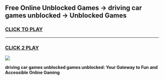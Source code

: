 
## Free Online Unblocked Games → driving car games unblocked → Unblocked Games
<h3>
<a href="https://premium.freeplayer.one?title=driving_car_games_unblocked&ref=21F">CLICK TO PLAY</a></h3>
<hr>

<h3>
<a href="https://premium.freeplayer.one?title=driving_car_games_unblocked&ref=21F">CLICK 2 PLAY</a>
  
</h3>

<a href="https://premium.freeplayer.one?title=driving_car_games_unblocked&ref=21F/"><img src="https://clearcache.store/games.png"></a>


**driving car games unblocked games unblocked: Your Gateway to Fun and Accessible Online Gaming**
